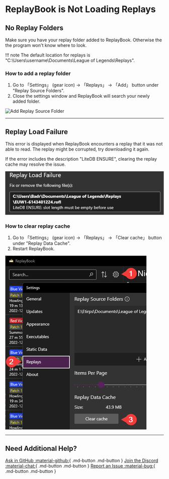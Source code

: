 # ReplayBook is Not Loading Replays

## No Replay Folders

Make sure you have your replay folder added to ReplayBook. Otherwise the the program won't know where to look.

!!! note
    The default location for replays is "C:\Users\username\Documents\League of Legends\Replays".

### How to add a replay folder

1. Go to 「Settings」 (gear icon) -> 「Replays」 -> 「Add」 button under "Replay Source Folders".
2. Close the settings window and ReplayBook will search your newly added folder.

![Add Replay Source Folder](../images/troubleshooting/0_add_replay_source_folder.png)

---

## Replay Load Failure

This error is displayed when ReplayBook encounters a replay that it was not able to read. The replay might be corrupted, try downloading it again.

If the error includes the description "LiteDB ENSURE", clearing the replay cache may resolve the issue.

![Example of LiteDB ENSURE error](../images/troubleshooting/replaysNotLoading_dbFailureExample.png)

### How to clear replay cache

1. Go to 「Settings」 (gear icon) -> 「Replays」 -> 「Clear cache」 button under "Replay Data Cache".
2. Restart ReplayBook.

![Fix DB error](../images/troubleshooting/replaysNotLoading_dbFailureFix.png)

---

## Need Additional Help?

[Ask in GitHub :material-github:](https://github.com/fraxiinus/ReplayBook/discussions){ .md-button .md-button }
[Join the Discord :material-chat:](https://discord.gg/c33Rc5J){ .md-button .md-button }
[Report an Issue :material-bug:](https://github.com/fraxiinus/ReplayBook/issues/new/choose){ .md-button .md-button }

